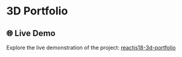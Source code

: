 # 3D Portfolio



## 🌐 Live Demo

Explore the live demonstration of the project:
[reactjs18-3d-portfolio](https://portfolio-prasad-kandekars-projects.vercel.app/)







